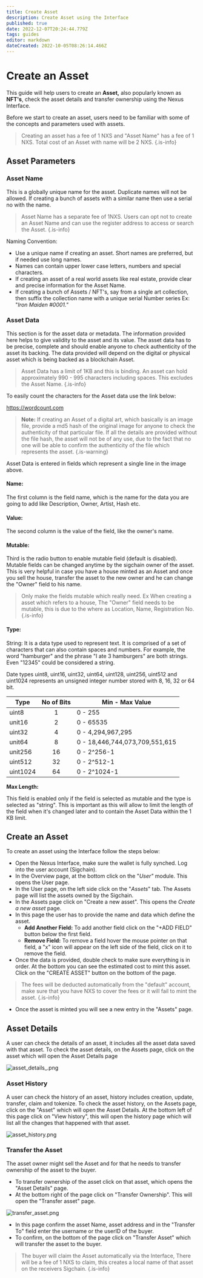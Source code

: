 ```yaml
---
title: Create Asset
description: Create Asset using the Interface
published: true
date: 2022-12-07T20:24:44.779Z
tags: guides
editor: markdown
dateCreated: 2022-10-05T08:26:14.466Z
---
```


# Create an Asset

This guide will help users to create an **Asset,** also popularly known as  **NFT's**, check the asset details and transfer ownership using the Nexus Interface.

Before we start to create an asset, users need to be familiar with some of the concepts and parameters used with assets.

>Creating an asset has a fee of 1 NXS and "Asset Name" has a fee of 1 NXS. Total cost of an Asset with name will be 2 NXS.
{.is-info}

## Asset Parameters

### Asset Name

This is a globally unique name for the asset. Duplicate names will not be allowed. If creating a bunch of  assets with a similar name then use a serial no with the name.

>Asset Name has a separate fee of 1NXS. Users can opt not to create an Asset Name and can use the register address to access or search the Asset.
{.is-info}


Naming Convention:
* Use a unique name if creating an asset. Short names are preferred, but if needed use long names.
* Names can contain upper lower case letters, numbers and special characters.
* If creating an asset of a real world assets like real estate, provide clear and precise information for the Asset Name.&#x20;
* If creating a bunch of Assets / NFT's, say from a single art collection, then suffix the collection name with a unique serial Number series Ex: "_Iron Maiden #0001."_

### Asset Data

This section is for the asset data or metadata. The information provided here helps to give validity to the asset and its value. The asset data has to be precise, complete and should enable anyone to check authenticity of the asset its backing. The data provided will depend on the digital or physical asset which is being backed as a blockchain Asset. &#x20;

>Asset Data has a limit of 1KB and this is binding. An asset can hold approximately 990 - 995 characters including spaces. This excludes the Asset Name.
{.is-info}

To easily count the characters for the Asset data use the link below:

<a href="https://wordcount.com" target="_blank">https://wordcount.com</a>

>**Note:** If creating an Asset of a digital art, which basically is an image file, provide a md5 hash of the original image for anyone to check the authenticity of that particular file. If all the details are provided without the file hash, the asset will not be of any use, due to the fact that no one will be able to confirm the authenticity of the file which represents the asset.&#x20;
{.is-warning}

Asset Data is entered in fields which represent a single line in the image above.&#x20;

#### Name:

The first column is the field name, which is the name for the data you are going to add like Description, Owner, Artist, Hash etc.

#### Value:

The second column is the value of the field, like the owner's name.

#### Mutable:

Third is the radio button to enable mutable field (default is disabled). Mutable fields can be changed anytime by the sigchain owner of the asset. This is very helpful in case you have a house minted as an Asset and once you sell the house, transfer the asset to the new owner and he can change the "Owner" field to his name.

>Only make the fields mutable which really need. Ex When creating a asset which refers to a house, The "Owner" field needs to be mutable, this is due to the  where as Location, Name, Registration No.&#x20;
{.is-info}

#### Type:

String: It is a data type used to represent text. It is comprised of a set of characters that can also contain spaces and numbers. For example, the word "hamburger" and the phrase "I ate 3 hamburgers" are both strings. Even "12345" could be considered a string.&#x20;

Date types uint8, uint16, uint32, uint64, uint128, uint256, uint512 and uint1024 represents an unsigned integer number stored with 8, 16, 32 or 64 bit.&#x20;

|       Type | No of Bits | Min - Max Value                |
| ---------- | :--------: | ------------------------------ |
| uint8      |      1     | 0 - 255                        |
| unit16     |      2     | 0 - 65535                      |
| uint32     |      4     | 0 - 4,294,967,295              |
| unit64     |      8     | 0 - 18,446,744,073,709,551,615 |
| unit256    |     16     | 0 - 2^256-1                    |
| uint512    |     32     | 0 - 2^512-1                    |
| uint1024   |     64     | 0 - 2^1024-1                   |

**Max Length:**

This field is enabled only if the field is selected as mutable and the type is selected as "string". This is important as this will allow to limit the length of the field when it's changed later and to contain the Asset Data within the 1 KB limit.

## Create an Asset

To create an asset using the Interface follow the steps below:

* Open the Nexus Interface, make sure the wallet is fully synched. Log into the user account (Sigchain).
* In the Overview page, at the bottom click on the "_User"_ module. This opens the User page.
* In the User page, on the left side click on the "_Assets_" tab. The Assets page will list the assets owned by the Sigchain.
* In the Assets page click on "Create a new asset". This opens the _Create a new asset_ page.
* In this page the user has to provide the name and data which define the asset.&#x20;
  * **Add Another Field:** To add another field click on the "+ADD FIELD" button below the first field.
  * **Remove Field:** To remove a field hover the mouse pointer on that field, a "x" icon will appear on the left side of the field, click on it to remove the field.
* Once the data is provided, double check to make sure everything is in order. At the bottom you can see the estimated cost to mint this asset. Click on the "CREATE ASSET" button on the bottom of the page.

>The fees will be deducted automatically from the "default" account, make sure that you have NXS to cover the fees or it will fail to mint the asset.&#x20;
{.is-info}

* Once the asset is minted you will see a new entry in the "Assets" page.

## Asset Details

A user can check the details of an asset, it includes all the asset data saved with that asset.  To check the asset details, on the Assets page, click on the asset which will open the Asset Details page&#x20;

![asset_details_.png](/asset_details_.png)

### Asset History

A user can check the history of an asset, history includes creation, update, transfer, claim and tokenize. To check the asset history, on the Assets page, click on the "Asset" which will open the Asset Details. At the bottom left of this page click on "View history", this will open the history page which will list all the changes that happened with that asset.   &#x20;

![asset_history.png](/asset_history.png)

### Transfer the Asset

The asset owner might sell the Asset and for that he needs to transfer ownership of the asset to the buyer.&#x20;

* To transfer ownership of the asset click on that asset, which opens the "Asset Details" page.
* At the bottom right of the page click on "Transfer Ownership". This will open the "Transfer asset" page.

![transfer_asset.png](/transfer_asset.png)

* In this page confirm the asset Name, asset address and in the "Transfer To" field enter the username or the userID of the buyer.
* To confirm, on the bottom of the page click on "Transfer Asset" which will transfer the asset to the buyer.

>The buyer will claim the Asset automatically via the Interface, There will be a fee of 1 NXS to claim, this creates a local name of that asset on the receivers Sigchain.
{.is-info}

